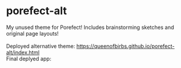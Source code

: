 # porefect-alt
My unused theme for Porefect! Includes brainstorming sketches and original page layouts!
<br>
<br>
Deployed alternative theme: https://queenofbirbs.github.io/porefect-alt/index.html
<br>
Final deplyed app:
